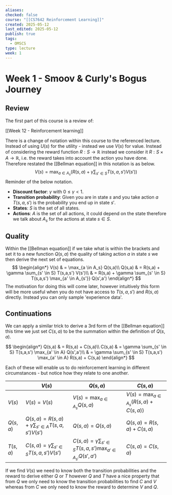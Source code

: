 ```yaml
---
aliases: 
checked: false
course: "[[CS7642 Reinforcement Learning]]"
created: 2025-05-12
last_edited: 2025-05-12
publish: true
tags:
  - OMSCS
type: lecture
week: 1
---
```

# Week 1 - Smoov & Curly's Bogus Journey

## Review

The first part of this course is a review of:

[[Week 12 - Reinforcement learning]]

There is a change of notation within this course to the referenced lecture. Instead of using $U(s)$ for the utility - instead we use $V(s)$ for value. Instead of considering the reward function $R: S \rightarrow \mathbb{R}$ instead we consider it $R: S \times A \rightarrow \mathbb{R}$, i.e. the reward takes into account the action you have done. Therefore restated the [[Bellman equation]] in this notation is as below.
$$
V(s) = \max_{a \in A_s} \left ( R(s,a) + \gamma \sum_{s' \in S} T(s,a,s') V(s') \right )
$$
Reminder of the below notation.

- **Discount factor**: $\gamma$ with $0 \leq \gamma < 1$.
- **Transition probability**: Given you are in state $s$ and you take action $a$ $T(s,a,s')$ is the probability you end up in state $s'$.
- **States**: $S$ is the set of all states.
- **Actions**: $A$ is the set of all actions, it could depend on the state therefore we talk about $A_s$ for the actions at state $s \in S$.

## Quality

Within the [[Bellman equation]] if we take what is within the brackets and set it to a new function $Q(s,a)$ the quality of taking action $a$ in state $s$ we then derive the next set of equations.
$$
\begin{align*}
V(s) & = \max_{a \in A_s} Q(s,a)\\
Q(s,a) & = R(s,a) + \gamma \sum_{s' \in S} T(s,a,s') V(s')\\
& = R(s,a) + \gamma \sum_{s' \in S} T(s,a,s') \max_{a' \in A_{s'}} Q(s',a')
\end{align*}
$$
The motivation for doing this will come later, however intuitively this form will be more useful when you do not have access to $T(s,a,s')$ and $R(s,a)$ directly. Instead you can only sample 'experience data'.

## Continuations

We can apply a similar trick to derive a 3rd form of the [[Bellman equation]] this time we just set $C(s,a)$ to be the summation within the definition of $Q(s,a)$.

$$
\begin{align*}
Q(s,a) & = R(s,a) + C(s,a)\\
C(s,a) & = \gamma \sum_{s' \in S} T(s,a,s') \max_{a' \in A} Q(s',a')\\
& = \gamma \sum_{s' \in S} T(s,a,s') \max_{a' \in A} R(s,a) + C(s,a)
\end{align*}
$$

Each of these will enable us to do reinforcement learning in different circumstances - but notice how they relate to one another. 

|          | $V(s)$                                                     | $Q(s, a)$                                                                  | $C(s,a)$                                                 |
| -------- | ---------------------------------------------------------- | -------------------------------------------------------------------------- | -------------------------------------------------------- |
| $V(s)$   | $V(s) = V(s)$                                              | $V(s) = \max_{a \in A_s} Q(s,a)$                                           | $V(s) = \max_{a \in A_s} \left(R(s,a) + C(s,a) \right )$ |
| $Q(s,a)$ | $Q(s,a) = R(s,a) + \gamma \sum_{s' \in A} T(s,a,s') V(s')$ | $Q(s,a) = Q(s,a)$                                                          | $Q(s,a) = R(s,a) + C(s,a)$                               |
| $T(s,a)$ | $C(s,a) = \gamma \sum_{s' \in S} T(s,a,s')V(s')$           | $C(s,a) = \gamma \sum_{s' \in S} T(s,a,s') \max_{a' \in A_{s'}} Q(s', a')$ | $C(s,a) = C(s,a)$                                        |

If we find $V(s)$ we need to know both the transition probabilities and the reward to derive either $Q$ or $T$ however $Q$ and $T$ have a nice property that from $Q$ we only need to know the transition probabilities to find $C$ and $V$ whereas from $C$ we only need to know the reward to determine $V$ and $Q$. 
